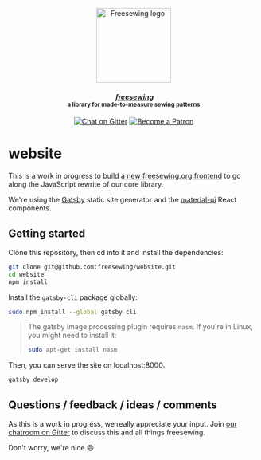 <p align="center">
  <a title="Go to freesewing.org" href="https://freesewing.org/"><img src="https://freesewing.org/img/logo/black.svg" align="center" width="150px" alt="Freesewing logo"/></a>
</p>
<h4 align="center"><em>&nbsp;<a title="Go to freesewing.org" href="https://freesewing.org/">freesewing</a></em>
<br><sup>a library for made-to-measure sewing patterns</sup>
</h4>
<p align="center">
  <a href="https://gitter.im/freesewing/freesewing"><img src="https://badgen.net/badge/chat/on%20Gitter/cyan" alt="Chat on Gitter"></a>
  <a href="https://freesewing.org/patrons/join"><img src="https://badgen.net/badge/become/a%20Patron/FF5B77" alt="Become a Patron"></a>
</p>

# website

This is a work in progress to build [a new freesewing.org 
frontend](https://beta.freesewing.org/) to go along
the JavaScript rewrite of our core library.

We're using the [Gatsby](https://www.gatsbyjs.org/) static site generator
and the [material-ui](https://material-ui.com/) React components.

## Getting started

Clone this repository, then cd into it and install the dependencies:

```sh
git clone git@github.com:freesewing/website.git
cd website
npm install
```

Install the `gatsby-cli` package globally:

```sh
sudo npm install --global gatsby cli
```

> The gatsby image processing plugin requires `nasm`. If you're in Linux, you might need to install it:
> 
> ```sh
> sudo apt-get install nasm
> ```


Then, you can serve the site on localhost:8000:

```sh
gatsby develop
```

## Questions / feedback / ideas / comments

As this is a work in progress, we really appreciate your input.
Join [our chatroom on Gitter](https://gitter.im/freesewing/freesewing)
to discuss this and all things freesewing.

Don't worry, we're nice :smile:
